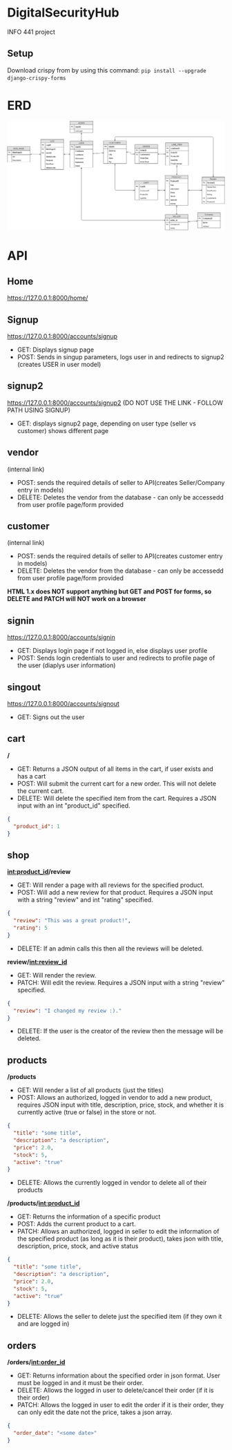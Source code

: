 # DigitalSecurityHub
INFO 441 project

## Setup
Download crispy from by using this command:
`pip install --upgrade django-crispy-forms`

# ERD
![ERD](https://github.com/vineethsai/DigitalSecurityHub/blob/master/media/Project%20ERD.png)

# API

## Home
https://127.0.0.1:8000/home/

## Signup 
https://127.0.0.1:8000/accounts/signup
- GET: Displays signup page
- POST: Sends in singup parameters, logs user in and redirects to signup2 (creates USER in user model)

## signup2 
https://127.0.0.1:8000/accounts/signup2 (DO NOT USE THE LINK - FOLLOW PATH USING SIGNUP)
- GET: displays signup2 page, depending on user type (seller vs customer) shows different page

## vendor 
(internal link)
- POST: sends the required details of seller to API(creates Seller/Company entry in models)
- DELETE: Deletes the vendor from the database - can only be accessedd from user profile page/form provided

## customer 
(internal link)
- POST: sends the required details of seller to API(creates customer entry in models)
- DELETE: Deletes the vendor from the database - can only be accessedd from user profile page/form provided

**HTML 1.x does NOT support anything but GET and POST for forms, so DELETE and PATCH will NOT work on a browser**

## signin 
https://127.0.0.1:8000/accounts/signin
- GET: Displays login page if not logged in, else displays user profile
- POST: Sends login credentials to user and redirects to profile page of the user (diaplys user information)

## singout 
https://127.0.0.1:8000/accounts/signout
- GET: Signs out the user

## cart
**/**
- GET: Returns a JSON output of all items in the cart, if user exists and has a cart
- POST: Will submit the current cart for a new order. This will not delete the current cart.
- DELETE: Will delete the specified item from the cart. Requires a JSON input with an int "product_id" specified.
```json
{
  "product_id": 1
}
```

## shop
**<int:product_id>/review**
- GET: Will render a page with all reviews for the specified product.
- POST: Will add a new review for that product. Requires a JSON input with a string "review" and int "rating" specified.
```json
{
  "review": "This was a great product!",
  "rating": 5
}
```
- DELETE: If an admin calls this then all the reviews will be deleted.

**review/<int:review_id>**
- GET: Will render the review.
- PATCH: Will edit the review. Requires a JSON input with a string "review" specified.
```json
{
  "review": "I changed my review :)."
}
```
- DELETE: If the user is the creator of the review then the message will be deleted.

## products
**/products**
- GET: Will render a list of all products (just the titles)
- POST: Allows an authorized, logged in vendor to add a new product, requires JSON input with title, description, price, stock, and whether it is currently active (true or false) in the store or not.
```json
{
  "title": "some title",
  "description": "a description",
  "price": 2.0,
  "stock": 5,
  "active": "true"
}
```
- DELETE: Allows the currently logged in vendor to delete all of their products

**/products/<int:product_id>**
- GET: Returns the information of a specific product 
- POST: Adds the current product to a cart.
- PATCH: Allows an authorized, logged in seller to edit the information of the specified product (as long as it is their product), takes json with title, description, price, stock, and active status
```json
{
  "title": "some title",
  "description": "a description",
  "price": 2.0,
  "stock": 5,
  "active": "true"
}
```
- DELETE: Allows the seller to delete just the specified item (if they own it and are logged in)

## orders
**/orders/<int:order_id>**
- GET: Returns information about the specified order in json format.  User must be logged in and it must be their order.
- DELETE: Allows the logged in user to delete/cancel their order (if it is their order)
- PATCH: Allows the logged in user to edit the order if it is their order, they can only edit the date not the price, takes a json array.
```json
{
  "order_date": "<some date>"
}
```



